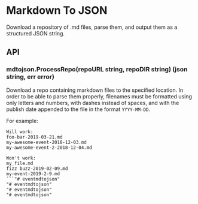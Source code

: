 # Markdown To JSON
Download a repository of .md files, parse them, and output them as a
structured JSON string.

## API

### mdtojson.ProcessRepo(repoURL string, repoDIR string) (json string, err error)
Download a repo containing markdown files to the specified location. In order
to be able to parse them properly, filenames must be formatted using only
letters and numbers, with dashes instead of spaces, and with the publish date
appended to the file in the format `YYYY-MM-DD`.


For example:
```
Will work:
foo-bar-2019-03-21.md
my-awesome-event-2018-12-03.md
my-awesome-event-2-2018-12-04.md

Won't work:
my_file.md
fizz buzz-2019-02-09.md
my-event-2019-2-9.md
```"# eventmdtojson" 
"# eventmdtojson" 
"# eventmdtojson" 
"# eventmdtojson" 
